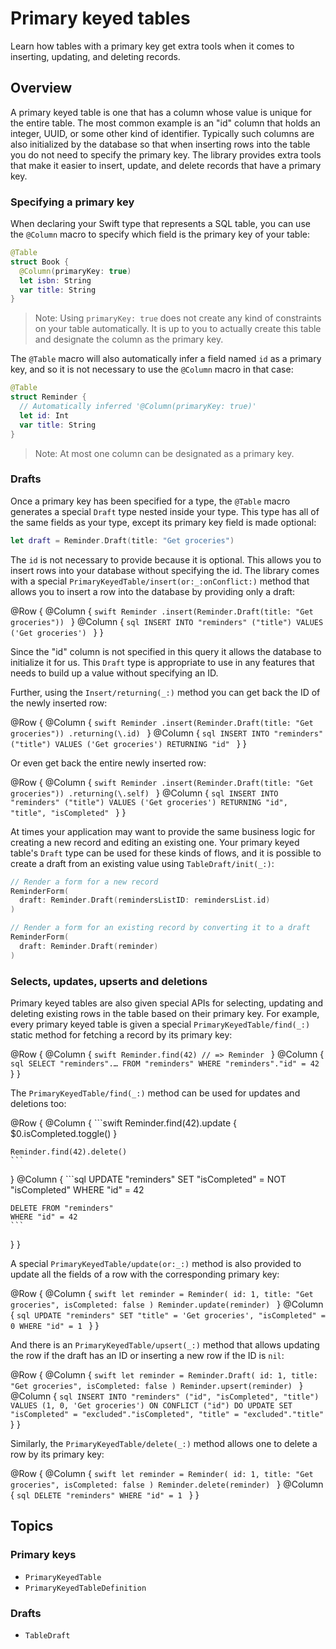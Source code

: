 # Primary keyed tables

Learn how tables with a primary key get extra tools when it comes to inserting, updating, and
deleting records.

## Overview

A primary keyed table is one that has a column whose value is unique for the entire table. The most
common example is an "id" column that holds an integer, UUID, or some other kind of identifier.
Typically such columns are also initialized by the database so that when inserting rows into the
table you do not need to specify the primary key. The library provides extra tools that make it
easier to insert, update, and delete records that have a primary key.

### Specifying a primary key

When declaring your Swift type that represents a SQL table, you can use the `@Column` macro to
specify which field is the primary key of your table:

```swift
@Table
struct Book {
  @Column(primaryKey: true)
  let isbn: String
  var title: String
}
```

> Note: Using `primaryKey: true` does not create any kind of constraints on your table
> automatically. It is up to you to actually create this table and designate the column as the
> primary key.

The `@Table` macro will also automatically infer a field named `id` as a primary key, and so it is
not necessary to use the `@Column` macro in that case:

```swift
@Table
struct Reminder {
  // Automatically inferred '@Column(primaryKey: true)'
  let id: Int
  var title: String
}
```

> Note: At most one column can be designated as a primary key.

### Drafts

Once a primary key has been specified for a type, the `@Table` macro generates a special `Draft`
type nested inside your type. This type has all of the same fields as your type, except its primary
key field is made optional:

```swift
let draft = Reminder.Draft(title: "Get groceries")
```

The `id` is not necessary to provide because it is optional. This allows you to insert rows into
your database without specifying the id. The library comes with a special
``PrimaryKeyedTable/insert(or:_:onConflict:)`` method that allows you to insert a row
into the database by providing only a draft:

@Row {
  @Column {
    ```swift
    Reminder
      .insert(Reminder.Draft(title: "Get groceries"))
    ```
  }
  @Column {
    ```sql
    INSERT INTO "reminders"
      ("title")
    VALUES
      ('Get groceries')
    ```
  }
}

Since the "id" column is not specified in this query it allows the database to initialize it for us.
This `Draft` type is appropriate to use in any features that needs to build up a value without
specifying an ID.

Further, using the ``Insert/returning(_:)`` method you can get back the ID of the newly inserted
row:

@Row {
  @Column {
    ```swift
    Reminder
      .insert(Reminder.Draft(title: "Get groceries"))
      .returning(\.id)
    ```
  }
  @Column {
    ```sql
    INSERT INTO "reminders"
      ("title")
    VALUES
      ('Get groceries')
    RETURNING
      "id"
    ```
  }
}

Or even get back the entire newly inserted row:

@Row {
  @Column {
    ```swift
    Reminder
      .insert(Reminder.Draft(title: "Get groceries"))
      .returning(\.self)
    ```
  }
  @Column {
    ```sql
    INSERT INTO "reminders"
      ("title")
    VALUES
      ('Get groceries')
    RETURNING
      "id", "title", "isCompleted"
    ```
  }
}

At times your application may want to provide the same business logic for creating a new record and
editing an existing one. Your primary keyed table's `Draft` type can be used for these kinds of
flows, and it is possible to create a draft from an existing value using ``TableDraft/init(_:)``:

```swift
// Render a form for a new record
ReminderForm(
  draft: Reminder.Draft(remindersListID: remindersList.id)
)

// Render a form for an existing record by converting it to a draft
ReminderForm(
  draft: Reminder.Draft(reminder)
)
```

### Selects, updates, upserts and deletions

Primary keyed tables are also given special APIs for selecting, updating and deleting existing rows
in the table based on their primary key. For example, every primary keyed table is given a special
``PrimaryKeyedTable/find(_:)`` static method for fetching a record by its primary key:

@Row {
  @Column {
    ```swift
    Reminder.find(42)
    // => Reminder
    ```
  }
  @Column {
    ```sql
    SELECT "reminders".…
    FROM "reminders"
    WHERE "reminders"."id" = 42
    ```
  }
}

The ``PrimaryKeyedTable/find(_:)`` method can be used for updates and deletions too:

@Row {
  @Column {
    ```swift
    Reminder.find(42).update {
      $0.isCompleted.toggle()
    }

    Reminder.find(42).delete()
    ```
  }
  @Column {
    ```sql
    UPDATE "reminders"
    SET "isCompleted" = NOT "isCompleted"
    WHERE "id" = 42

    DELETE FROM "reminders"
    WHERE "id" = 42
    ```
  }
}


A special ``PrimaryKeyedTable/update(or:_:)`` method is also provided to update all the fields of a
row with the corresponding primary key:

@Row {
  @Column {
    ```swift
    let reminder = Reminder(
      id: 1,
      title: "Get groceries",
      isCompleted: false
    )
    Reminder.update(reminder)
    ```
  }
  @Column {
    ```sql
    UPDATE "reminders" SET
      "title" = 'Get groceries',
      "isCompleted" = 0
    WHERE "id" = 1
    ```
  }
}

And there is an ``PrimaryKeyedTable/upsert(_:)`` method that allows updating the row if the
draft has an ID or inserting a new row if the ID is `nil`:

@Row {
  @Column {
    ```swift
    let reminder = Reminder.Draft(
      id: 1,
      title: "Get groceries",
      isCompleted: false
    )
    Reminder.upsert(reminder)
    ```
  }
  @Column {
    ```sql
    INSERT INTO "reminders"
    ("id", "isCompleted", "title")
    VALUES
    (1, 0, 'Get groceries')
    ON CONFLICT ("id") DO UPDATE SET
      "isCompleted" =
        "excluded"."isCompleted",
      "title" = "excluded"."title"
    ```
  }
}

Similarly, the ``PrimaryKeyedTable/delete(_:)`` method allows one to delete a row by its primary
key:

@Row {
  @Column {
    ```swift
    let reminder = Reminder(
      id: 1,
      title: "Get groceries",
      isCompleted: false
    )
    Reminder.delete(reminder)
    ```
  }
  @Column {
    ```sql
    DELETE "reminders"
    WHERE "id" = 1
    ```
  }
}

## Topics

### Primary keys

- ``PrimaryKeyedTable``
- ``PrimaryKeyedTableDefinition``

### Drafts

- ``TableDraft``
